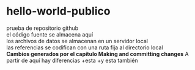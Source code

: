 # hello-world-publico
prueba de repositorio github  
el código fuente se almacena aquí  
los archivos de datos se almacenan en un servidor local  
las referencias se codifican con una ruta fija al directorio local  
**Cambios generados por el capítulo Making and committing changes**
A partir de aquí hay diferencias
+esta
+y esta también
